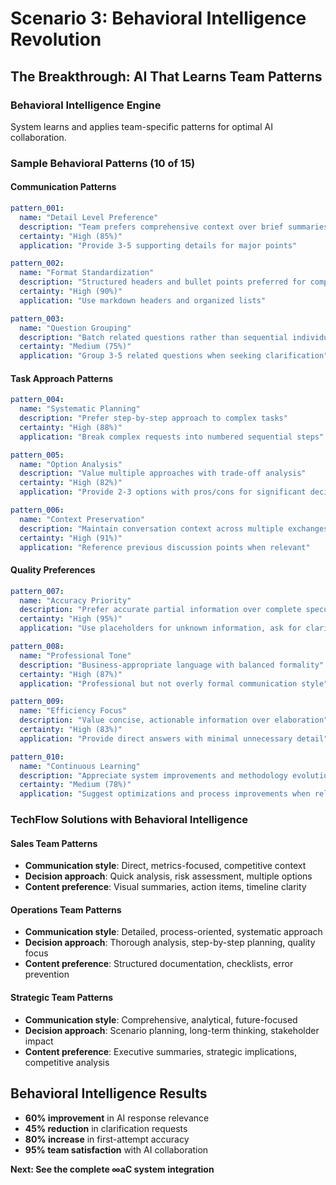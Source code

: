 # Scenario 3: Behavioral Intelligence Revolution

## The Breakthrough: AI That Learns Team Patterns

### Behavioral Intelligence Engine
System learns and applies team-specific patterns for optimal AI collaboration.

### Sample Behavioral Patterns (10 of 15)

#### Communication Patterns
```yaml
pattern_001:
  name: "Detail Level Preference"
  description: "Team prefers comprehensive context over brief summaries"
  certainty: "High (85%)"
  application: "Provide 3-5 supporting details for major points"

pattern_002:
  name: "Format Standardization"
  description: "Structured headers and bullet points preferred for complex information"
  certainty: "High (90%)"
  application: "Use markdown headers and organized lists"

pattern_003:
  name: "Question Grouping"
  description: "Batch related questions rather than sequential individual queries"
  certainty: "Medium (75%)"
  application: "Group 3-5 related questions when seeking clarification"
```

#### Task Approach Patterns
```yaml
pattern_004:
  name: "Systematic Planning"
  description: "Prefer step-by-step approach to complex tasks"
  certainty: "High (88%)"
  application: "Break complex requests into numbered sequential steps"

pattern_005:
  name: "Option Analysis"
  description: "Value multiple approaches with trade-off analysis"
  certainty: "High (82%)"
  application: "Provide 2-3 options with pros/cons for significant decisions"

pattern_006:
  name: "Context Preservation"
  description: "Maintain conversation context across multiple exchanges"
  certainty: "High (91%)"
  application: "Reference previous discussion points when relevant"
```

#### Quality Preferences
```yaml
pattern_007:
  name: "Accuracy Priority"
  description: "Prefer accurate partial information over complete speculation"
  certainty: "High (95%)"
  application: "Use placeholders for unknown information, ask for clarification"

pattern_008:
  name: "Professional Tone"
  description: "Business-appropriate language with balanced formality"
  certainty: "High (87%)"
  application: "Professional but not overly formal communication style"

pattern_009:
  name: "Efficiency Focus"
  description: "Value concise, actionable information over elaboration"
  certainty: "High (83%)"
  application: "Provide direct answers with minimal unnecessary detail"

pattern_010:
  name: "Continuous Learning"
  description: "Appreciate system improvements and methodology evolution"
  certainty: "Medium (78%)"
  application: "Suggest optimizations and process improvements when relevant"
```

### TechFlow Solutions with Behavioral Intelligence

#### Sales Team Patterns
- **Communication style**: Direct, metrics-focused, competitive context
- **Decision approach**: Quick analysis, risk assessment, multiple options
- **Content preference**: Visual summaries, action items, timeline clarity

#### Operations Team Patterns
- **Communication style**: Detailed, process-oriented, systematic approach
- **Decision approach**: Thorough analysis, step-by-step planning, quality focus
- **Content preference**: Structured documentation, checklists, error prevention

#### Strategic Team Patterns
- **Communication style**: Comprehensive, analytical, future-focused
- **Decision approach**: Scenario planning, long-term thinking, stakeholder impact
- **Content preference**: Executive summaries, strategic implications, competitive analysis

## Behavioral Intelligence Results
- **60% improvement** in AI response relevance
- **45% reduction** in clarification requests
- **80% increase** in first-attempt accuracy
- **95% team satisfaction** with AI collaboration

**Next: See the complete ∞aC system integration**
